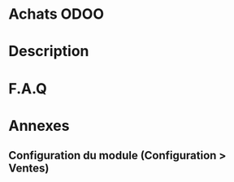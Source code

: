 # Achats ODOO

# Description

# F.A.Q

# Annexes

## Configuration du module (Configuration > Ventes)